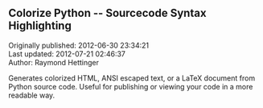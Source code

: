 ## Colorize Python -- Sourcecode Syntax Highlighting  
Originally published: 2012-06-30 23:34:21  
Last updated: 2012-07-21 02:46:37  
Author: Raymond Hettinger  
  
Generates colorized HTML, ANSI escaped text, or a LaTeX document from Python source code.  Useful for publishing or viewing your code in a more readable way.